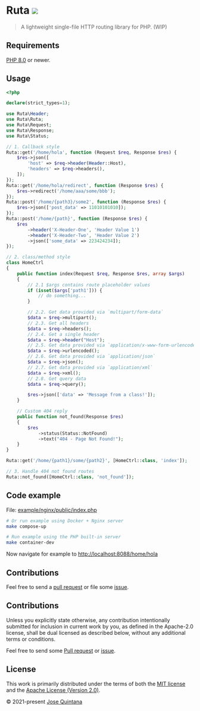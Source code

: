 # Ruta <a href="https://github.com/joseluisq/ruta/actions/workflows/tests.yml" title="tests ci"><img src="https://github.com/joseluisq/ruta/actions/workflows/tests.yml/badge.svg?branch=master"></a>

> A lightweight single-file HTTP routing library for PHP. (WIP)

## Requirements

[PHP 8.0](https://www.php.net/releases/8.0/en.php) or newer.

## Usage

```php
<?php

declare(strict_types=1);

use Ruta\Header;
use Ruta\Ruta;
use Ruta\Request;
use Ruta\Response;
use Ruta\Status;

// 1. Callback style
Ruta::get('/home/hola', function (Request $req, Response $res) {
    $res->json([
        'host' => $req->header(Header::Host),
        'headers' => $req->headers(),
    ]);
});
Ruta::get('/home/hola/redirect', function (Response $res) {
    $res->redirect('/home/aaa/some/bbb');
});
Ruta::post('/home/{path3}/some2', function (Response $res) {
    $res->json(['post_data' => 11010101010]);
});
Ruta::post('/home/{path}', function (Response $res) {
    $res
        ->header('X-Header-One', 'Header Value 1')
        ->header('X-Header-Two', 'Header Value 2')
        ->json(['some_data' => 223424234]);
});

// 2. class/method style
class HomeCtrl
{
    public function index(Request $req, Response $res, array $args)
    {
        // 2.1 $args contains route placeholder values
        if (isset($args['path1'])) {
            // do something...
        }

        // 2.2. Get data provided via `multipart/form-data` 
        $data = $req->multipart();
        // 2.3. Get all headers
        $data = $req->headers();
        // 2.4. Get a single header
        $data = $req->header("Host");
        // 2.5. Get data provided via `application/x-www-form-urlencoded` 
        $data = $req->urlencoded();
        // 2.6. Get data provided via `application/json`
        $data = $req->json();
        // 2.7. Get data provided via `application/xml`
        $data = $req->xml();
        // 2.8. Get query data
        $data = $req->query();

        $res->json(['data' => 'Message from a class!']);
    }

    // Custom 404 reply
    public function not_found(Response $res)
    {
        $res
            ->status(Status::NotFound)
            ->text("404 - Page Not Found!");
    }
}

Ruta::get('/home/{path1}/some/{path2}', [HomeCtrl::class, 'index']);

// 3. Handle 404 not found routes
Ruta::not_found([HomeCtrl::class, 'not_found']);
```

## Code example

File: [example/nginx/public/index.php](example/nginx/public/index.php)

```sh
# Or run example using Docker + Nginx server
make compose-up
```

```sh
# Run example using the PHP built-in server
make container-dev
```

Now navigate for example to [http://localhost:8088/home/hola](http://localhost:8088/home/hola)

## Contributions

Feel free to send a [pull request](https://github.com/joseluisq/ruta/pulls) or file some [issue](https://github.com/joseluisq/ruta/issues).

## Contributions

Unless you explicitly state otherwise, any contribution intentionally submitted for inclusion in current work by you, as defined in the Apache-2.0 license, shall be dual licensed as described below, without any additional terms or conditions.

Feel free to send some [Pull request](https://github.com/joseluisq/ruta/pulls) or [issue](https://github.com/joseluisq/ruta/issues).

## License

This work is primarily distributed under the terms of both the [MIT license](LICENSE-MIT) and the [Apache License (Version 2.0)](LICENSE-APACHE).

© 2021-present [Jose Quintana](https://git.io/joseluisq)
